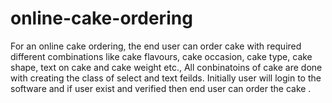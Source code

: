 # online-cake-ordering
 For an online cake ordering, the end user can order cake with required different combinations like cake flavours, cake occasion, cake type, cake shape, text on cake and cake weight etc., All conbinatoins of cake are done with creating the class of select and text feilds. Initially user will login to the software and if user exist and verified then end user can order the cake . 
